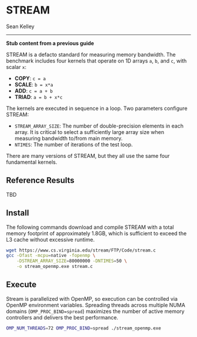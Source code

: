 # STREAM

Sean Kelley

----
**Stub content from a previous guide**


STREAM is a defacto standard for measuring memory bandwidth. The benchmark includes four kernels that operate on 1D arrays `a`, `b`, and `c`, with scalar `x`:

 * **COPY**: `c = a`
 * **SCALE**: `b = x*a`
 * **ADD**: `c = a + b`
 * **TRIAD**: `a = b + x*c`

The kernels are executed in sequence in a loop.  Two parameters configure STREAM:
 * `STREAM_ARRAY_SIZE`: The number of double-precision elements in each array.
   It is critical to select a sufficiently large array size when measuring 
   bandwidth to/from main memory.
 * `NTIMES`: The number of iterations of the test loop.

There are many versions of STREAM, but they all use the same four fundamental kernels.  

## Reference Results

 TBD

## Install

The following commands download and compile STREAM with a total memory footprint of approximately 1.8GB, which is sufficient to exceed the L3 cache without excessive runtime.

```bash
wget https://www.cs.virginia.edu/stream/FTP/Code/stream.c
gcc -Ofast -mcpu=native -fopenmp \
  	-DSTREAM_ARRAY_SIZE=80000000 -DNTIMES=50 \
  	-o stream_openmp.exe stream.c
```

## Execute

Stream is parallelized with OpenMP, so execution can be controlled via OpenMP environment variables.  Spreading threads across multiple NUMA domains (`OMP_PROC_BIND=spread`) maximizes the number of active memory controllers and delivers the best performance.

```bash
OMP_NUM_THREADS=72 OMP_PROC_BIND=spread ./stream_openmp.exe
```
